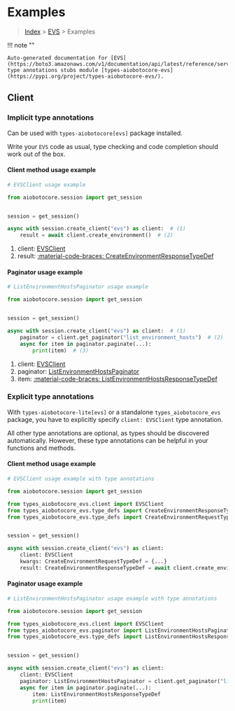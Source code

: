 # Examples

> [Index](../README.md) > [EVS](./README.md) > Examples

!!! note ""

    Auto-generated documentation for [EVS](https://boto3.amazonaws.com/v1/documentation/api/latest/reference/services/evs.html#evs)
    type annotations stubs module [types-aiobotocore-evs](https://pypi.org/project/types-aiobotocore-evs/).

## Client

### Implicit type annotations

Can be used with `types-aiobotocore[evs]` package installed.

Write your `EVS` code as usual,
type checking and code completion should work out of the box.



#### Client method usage example

```python
# EVSClient usage example

from aiobotocore.session import get_session


session = get_session()

async with session.create_client("evs") as client:  # (1)
    result = await client.create_environment()  # (2)
```

1. client: [EVSClient](./client.md)
2. result: [:material-code-braces: CreateEnvironmentResponseTypeDef](./type_defs.md#createenvironmentresponsetypedef)



#### Paginator usage example

```python
# ListEnvironmentHostsPaginator usage example

from aiobotocore.session import get_session


session = get_session()

async with session.create_client("evs") as client:  # (1)
    paginator = client.get_paginator("list_environment_hosts")  # (2)
    async for item in paginator.paginate(...):
        print(item)  # (3)
```

1. client: [EVSClient](./client.md)
2. paginator: [ListEnvironmentHostsPaginator](./paginators.md#listenvironmenthostspaginator)
3. item: [:material-code-braces: ListEnvironmentHostsResponseTypeDef](./type_defs.md#listenvironmenthostsresponsetypedef)




### Explicit type annotations

With `types-aiobotocore-lite[evs]`
or a standalone `types_aiobotocore_evs` package, you have to explicitly specify
`client: EVSClient` type annotation.

All other type annotations are optional, as types should be discovered automatically.
However, these type annotations can be helpful in your functions and methods.


#### Client method usage example

```python
# EVSClient usage example with type annotations

from aiobotocore.session import get_session

from types_aiobotocore_evs.client import EVSClient
from types_aiobotocore_evs.type_defs import CreateEnvironmentResponseTypeDef
from types_aiobotocore_evs.type_defs import CreateEnvironmentRequestTypeDef


session = get_session()

async with session.create_client("evs") as client:
    client: EVSClient
    kwargs: CreateEnvironmentRequestTypeDef = {...}
    result: CreateEnvironmentResponseTypeDef = await client.create_environment(**kwargs)
```



#### Paginator usage example

```python
# ListEnvironmentHostsPaginator usage example with type annotations

from aiobotocore.session import get_session

from types_aiobotocore_evs.client import EVSClient
from types_aiobotocore_evs.paginator import ListEnvironmentHostsPaginator
from types_aiobotocore_evs.type_defs import ListEnvironmentHostsResponseTypeDef


session = get_session()

async with session.create_client("evs") as client:
    client: EVSClient
    paginator: ListEnvironmentHostsPaginator = client.get_paginator("list_environment_hosts")
    async for item in paginator.paginate(...):
        item: ListEnvironmentHostsResponseTypeDef
        print(item)
```


